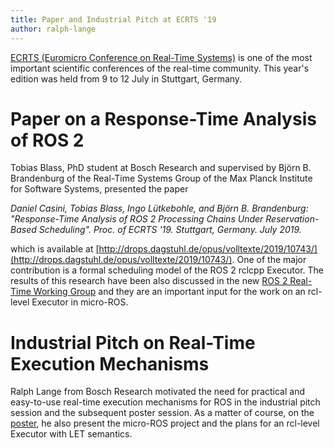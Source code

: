 ```yaml
---
title: Paper and Industrial Pitch at ECRTS '19
author: ralph-lange
---
```


[ECRTS (Euromicro Conference on Real-Time Systems)](https://www.ecrts.org/) is one of the most important scientific conferences of the real-time community. This year's edition was held from 9 to 12 July in Stuttgart, Germany.

# Paper on a Response-Time Analysis of ROS 2

Tobias Blass, PhD student at Bosch Research and supervised by Björn B. Brandenburg of the Real-Time Systems Group of the Max Planck Institute for Software Systems, presented the paper

*Daniel Casini, Tobias Blass, Ingo Lütkebohle, and Björn B. Brandenburg: "Response-Time Analysis of ROS 2 Processing Chains Under Reservation-Based Scheduling". Proc. of ECRTS '19. Stuttgart, Germany. July 2019.*

which is available at [http://drops.dagstuhl.de/opus/volltexte/2019/10743/](http://drops.dagstuhl.de/opus/volltexte/2019/10743/). One of the major contribution is a formal scheduling model of the ROS 2 rclcpp Executor. The results of this research have been also discussed in the new [ROS 2 Real-Time Working Group](https://discourse.ros.org/t/ros2-real-time-working-group-online-meeting-may-20th-2019-between-7am-and-8am-pdt-utc-7/9196) and they are an important input for the work on an rcl-level Executor in micro-ROS.

# Industrial Pitch on Real-Time Execution Mechanisms

Ralph Lange from Bosch Research motivated the need for practical and easy-to-use real-time execution mechanisms for ROS in the industrial pitch session and the subsequent poster session. As a matter of course, on the [poster](/download/2019-07-10_Real-time_in_robotics_Industrial_pitch_at_ECRTS.pdf), he also present the micro-ROS project and the plans for an rcl-level Executor with LET semantics.
